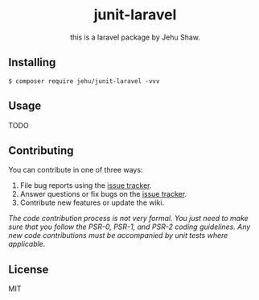 <h1 align="center"> junit-laravel </h1>

<p align="center"> this is a laravel package by Jehu Shaw.</p>


## Installing

```shell
$ composer require jehu/junit-laravel -vvv
```

## Usage

TODO

## Contributing

You can contribute in one of three ways:

1. File bug reports using the [issue tracker](https://github.com/jehu/junit-laravel/issues).
2. Answer questions or fix bugs on the [issue tracker](https://github.com/jehu/junit-laravel/issues).
3. Contribute new features or update the wiki.

_The code contribution process is not very formal. You just need to make sure that you follow the PSR-0, PSR-1, and PSR-2 coding guidelines. Any new code contributions must be accompanied by unit tests where applicable._

## License

MIT
